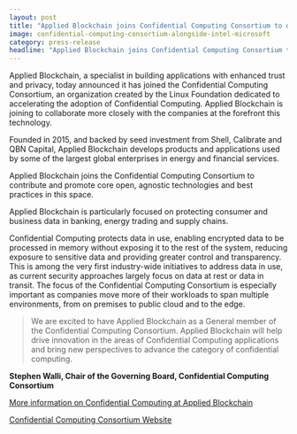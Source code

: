 ```yaml
---
layout: post
title: "Applied Blockchain joins Confidential Computing Consortium to develop Confidential Computing Applications in Energy and Banking"
image: confidential-computing-consortium-alongside-intel-microsoft
category: press-release
headline: "Applied Blockchain joins Confidential Computing Consortium to explore applying confidential computing technology in financial services and energy."
---
```


Applied Blockchain, a specialist in building applications with enhanced trust and privacy, today announced it has joined the Confidential Computing Consortium, an organization created by the Linux Foundation dedicated to accelerating the adoption of Confidential Computing. Applied Blockchain is joining to collaborate more closely with the companies at the forefront this technology.

Founded in 2015, and backed by seed investment from Shell, Calibrate and QBN Capital, Applied Blockchain develops products and applications used by some of the largest global enterprises in energy and financial services.

Applied Blockchain joins the Confidential Computing Consortium to contribute and promote core open, agnostic technologies and best practices in this space.

Applied Blockchain is particularly focused on protecting consumer and business data in banking, energy trading and supply chains.

Confidential Computing protects data in use, enabling encrypted data to be processed in memory without exposing it to the rest of the system, reducing exposure to sensitive data and providing greater control and transparency. This is among the very first industry-wide initiatives to address data in use, as current security approaches largely focus on data at rest or data in transit. The focus of the Confidential Computing Consortium is especially important as companies move more of their workloads to span multiple environments, from on premises to public cloud and to the edge.

> We are excited to have Applied Blockchain as a General member of the Confidential Computing Consortium. Applied Blockchain will help drive innovation in the areas of Confidential Computing applications and bring new perspectives to advance the category of confidential computing.

**Stephen Walli, Chair of the Governing Board, Confidential Computing Consortium**

[More information on Confidential Computing at Applied Blockchain](https://appliedblockchain.com/applied-privacy)

[Confidential Computing Consortium Website](https://confidentialcomputing.io/members/)
